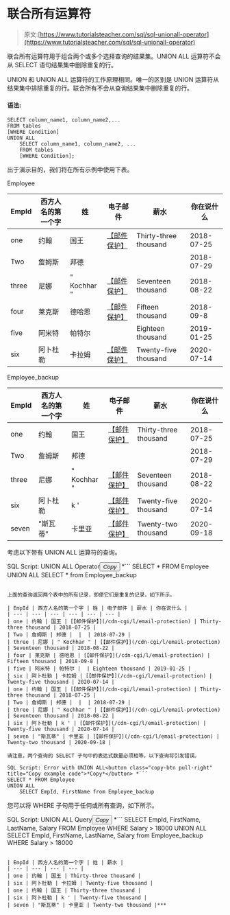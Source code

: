 # 联合所有运算符

> 原文:[https://www.tutorialsteacher.com/sql/sql-unionall-operator](https://www.tutorialsteacher.com/sql/sql-unionall-operator)

联合所有运算符用于组合两个或多个选择查询的结果集。UNION ALL 运算符不会从 SELECT 语句结果集中删除重复的行。

UNION 和 UNION ALL 运算符的工作原理相同。唯一的区别是 UNION 运算符从结果集中排除重复的行。联合所有不会从查询结果集中删除重复的行。

#### 语法:

```
SELECT column_name1, column_name2,...
FROM tables
[WHERE Condition]
UNION ALL
    SELECT column_name1, column_name2, ...
    FROM tables
    [WHERE Condition]; 
```

出于演示目的，我们将在所有示例中使用下表。

Employee

| EmpId | 西方人名的第一个字 | 姓 | 电子邮件 | 薪水 | 你在说什么 |
| --- | --- | --- | --- | --- | --- |
| one | 约翰 | 国王 | [【邮件保护】](/cdn-cgi/l/email-protection) | Thirty-three thousand | 2018-07-25 |
| Two | 詹姆斯 | 邦德 |  |  | 2018-07-29 |
| three | 尼娜 | " Kochhar " | [【邮件保护】](/cdn-cgi/l/email-protection) | Seventeen thousand | 2018-08-22 |
| four | 莱克斯 | 德哈恩 | [【邮件保护】](/cdn-cgi/l/email-protection) | Fifteen thousand | 2018-09-8 |
| five | 阿米特 | 帕特尔 |  | Eighteen thousand | 2019-01-25 |
| six | 阿卜杜勒 | 卡拉姆 | [【邮件保护】](/cdn-cgi/l/email-protection) | Twenty-five thousand | 2020-07-14 |

Employee_backup

| EmpId | 西方人名的第一个字 | 姓 | 电子邮件 | 薪水 | 你在说什么 |
| --- | --- | --- | --- | --- | --- |
| one | 约翰 | 国王 | [【邮件保护】](/cdn-cgi/l/email-protection) | Thirty-three thousand | 2018-07-25 |
| Two | 詹姆斯 | 邦德 |  |  | 2018-07-29 |
| three | 尼娜 | " Kochhar " | [【邮件保护】](/cdn-cgi/l/email-protection) | Seventeen thousand | 2018-08-22 |
| six | 阿卜杜勒 | k ' | [【邮件保护】](/cdn-cgi/l/email-protection) | Twenty-five thousand | 2020-07-14 |
| seven | "斯瓦蒂" | 卡里亚 | [【邮件保护】](/cdn-cgi/l/email-protection) | Twenty-two thousand | 2020-09-18 |

考虑以下带有 UNION ALL 运算符的查询。

SQL Script: UNION ALL Operator<button class="copy-btn pull-right" title="Copy example code">*Copy*</button> *```
SELECT * FROM Employee
UNION ALL
    SELECT * from Employee_backup 
```

上面的查询返回两个表中的所有记录，即使它们是重复的记录，如下所示。

| EmpId | 西方人名的第一个字 | 姓 | 电子邮件 | 薪水 | 你在说什么 |
| --- | --- | --- | --- | --- | --- |
| one | 约翰 | 国王 | [【邮件保护】](/cdn-cgi/l/email-protection) | Thirty-three thousand | 2018-07-25 |
| Two | 詹姆斯 | 邦德 |  |  | 2018-07-29 |
| three | 尼娜 | " Kochhar " | [【邮件保护】](/cdn-cgi/l/email-protection) | Seventeen thousand | 2018-08-22 |
| four | 莱克斯 | 德哈恩 | [【邮件保护】](/cdn-cgi/l/email-protection) | Fifteen thousand | 2018-09-8 |
| five | 阿米特 | 帕特尔 |  | Eighteen thousand | 2019-01-25 |
| six | 阿卜杜勒 | 卡拉姆 | [【邮件保护】](/cdn-cgi/l/email-protection) | Twenty-five thousand | 2020-07-14 |
| one | 约翰 | 国王 | [【邮件保护】](/cdn-cgi/l/email-protection) | Thirty-three thousand | 2018-07-25 |
| Two | 詹姆斯 | 邦德 |  |  | 2018-07-29 |
| three | 尼娜 | " Kochhar " | [【邮件保护】](/cdn-cgi/l/email-protection) | Seventeen thousand | 2018-08-22 |
| six | 阿卜杜勒 | k ' | [【邮件保护】](/cdn-cgi/l/email-protection) | Twenty-five thousand | 2020-07-14 |
| seven | "斯瓦蒂" | 卡里亚 | [【邮件保护】](/cdn-cgi/l/email-protection) | Twenty-two thousand | 2020-09-18 |

请注意，两个查询的 SELECT 子句中的表达式数量必须相等。以下查询将引发错误。

SQL Script: Error with UNION ALL<button class="copy-btn pull-right" title="Copy example code">*Copy*</button> *```
SELECT * FROM Employee
UNION ALL
    SELECT EmpId, FirstName from Employee_backup 
```

您可以将 WHERE 子句用于任何或所有查询，如下所示。

SQL Script: UNION ALL Query<button class="copy-btn pull-right" title="Copy example code">*Copy*</button> *```
SELECT EmpId, FirstName, LastName, Salary FROM Employee
WHERE Salary > 18000
UNION ALL
    SELECT EmpId, FirstName, LastName, Salary from Employee_backup
    WHERE Salary > 18000 
```

| EmpId | 西方人名的第一个字 | 姓 | 薪水 |
| --- | --- | --- | --- |
| one | 约翰 | 国王 | Thirty-three thousand |
| six | 阿卜杜勒 | 卡拉姆 | Twenty-five thousand |
| one | 约翰 | 国王 | Thirty-three thousand |
| six | 阿卜杜勒 | k ' | Twenty-five thousand |
| seven | "斯瓦蒂" | 卡里亚 | Twenty-two thousand |***